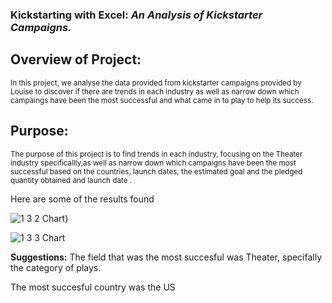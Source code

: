 ### **Kickstarting with Excel:** ***An Analysis of Kickstarter Campaigns.***

## Overview of Project:

<sub> In this project, we analyse the data provided from kickstarter campaigns provided by Louise to discover if there are trends in each industry as well as narrow down which campaings have been the most successful and what came in to play to help its success. 

## Purpose:

<sub> The purpose of this project is to find trends in each industry, focusing on the Theater industry specificallly,as well as narrow down which campaigns have been the most successful based on the countries, launch dates, the estimated goal and the pledged quantity obtained and launch date .<sub>



Here are some of the results found

![1 3 2 Chart](https://user-images.githubusercontent.com/111034667/186289671-b7f4d8c5-f729-4d29-a8d5-0f970cf7eb36.png))


![1 3 3 Chart](https://user-images.githubusercontent.com/111034667/186289756-b44520a8-1d6c-4393-a3cf-bdb1e94924a6.png)

**Suggestions:**
The field that was the most succesful was Theater, specifally the category of plays.

The most succesful country was the US

